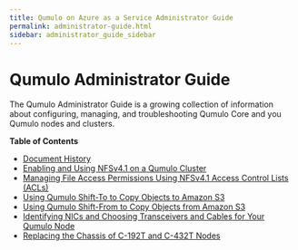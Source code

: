 ```yaml
---
title: Qumulo on Azure as a Service Administrator Guide
permalink: administrator-guide.html
sidebar: administrator_guide_sidebar
---
```


# Qumulo Administrator Guide
The Qumulo Administrator Guide is a growing collection of information about configuring, managing, and troubleshooting Qumulo Core and you Qumulo nodes and clusters.

**Table of Contents**
* [Document History](/administrator-guide-document-history.md)
* [Enabling and Using NFSv4.1 on a Qumulo Cluster](/nfsv4.1-enabling-using.md)
* [Managing File Access Permissions Using NFSv4.1 Access Control Lists (ACLs)](/nfsv4.1-auth-sys-acls.html)
* [Using Qumulo Shift-To to Copy Objects to Amazon S3](/shift-to-s3.md)
* [Using Qumulo Shift-From to Copy Objects from Amazon S3](/shift-from-s3.md)
* [Identifying NICs and Choosing Transceivers and Cables for Your Qumulo Node](/nics-transceivers-cables.md)
* [Replacing the Chassis of C-192T and C-432T Nodes](/c-192t-c-432t-chassis-replacement.md)
